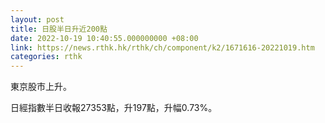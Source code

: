 ```yaml
---
layout: post
title: 日股半日升近200點
date: 2022-10-19 10:40:55.000000000 +08:00
link: https://news.rthk.hk/rthk/ch/component/k2/1671616-20221019.htm
categories: rthk
---
```


東京股市上升。

日經指數半日收報27353點，升197點，升幅0.73%。
